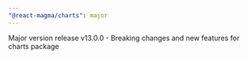```yaml
---
"@react-magma/charts": major
---
```


Major version release v13.0.0 - Breaking changes and new features for charts package
